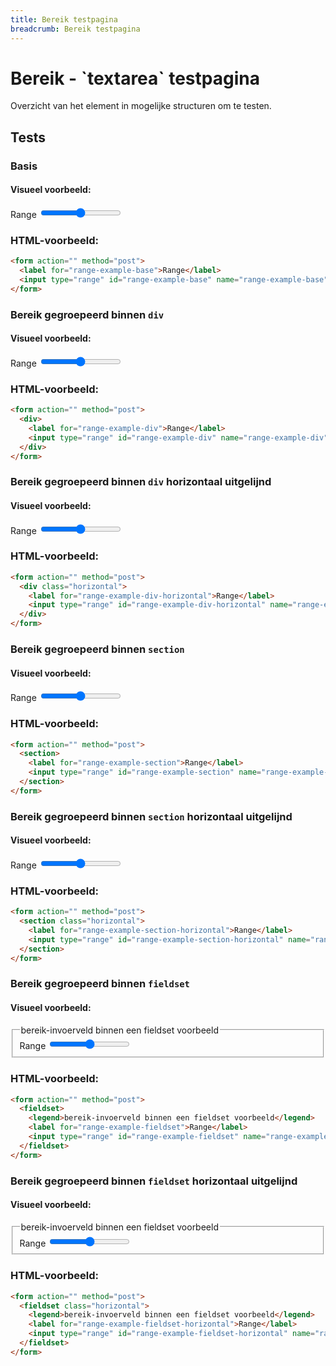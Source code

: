 ```yaml
---
title: Bereik testpagina
breadcrumb: Bereik testpagina
---
```


<h1 id="introduction">Bereik - `textarea` testpagina</h1>

Overzicht van het element in mogelijke structuren om te testen.

<h2 id="tests">Tests</h2>

### Basis

#### Visueel voorbeeld:

<form action="" method="post">
  <label for="range-example-base">Range</label>
  <input type="range" id="range-example-base" name="range-example-base" min="0" max="100" />
</form>

### HTML-voorbeeld:

```html
<form action="" method="post">
  <label for="range-example-base">Range</label>
  <input type="range" id="range-example-base" name="range-example-base" min="0" max="100">
</form>
```

### Bereik gegroepeerd binnen `div`

#### Visueel voorbeeld:

<form action="" method="post">
  <div>
    <label for="range-example-div">Range</label>
    <input type="range" id="range-example-div" name="range-example-div" min="0" max="100" />
  </div>
</form>

### HTML-voorbeeld:

```html
<form action="" method="post">
  <div>
    <label for="range-example-div">Range</label>
    <input type="range" id="range-example-div" name="range-example-div" min="0" max="100">
  </div>
</form>
```

### Bereik gegroepeerd binnen `div` horizontaal uitgelijnd

#### Visueel voorbeeld:

<form action="" method="post">
  <div class="horizontal">
    <label for="range-example-div-horizontal">Range</label>
    <input
      type="range"
      id="range-example-div-horizontal"
      name="range-example-div-horizontal"
      min="0"
      max="100"
    />
  </div>
</form>

### HTML-voorbeeld:

```html
<form action="" method="post">
  <div class="horizontal">
    <label for="range-example-div-horizontal">Range</label>
    <input type="range" id="range-example-div-horizontal" name="range-example-div-horizontal" min="0" max="100">
  </div>
</form>
```

### Bereik gegroepeerd binnen `section`

#### Visueel voorbeeld:

<form action="" method="post">
  <section>
    <label for="range-example-section">Range</label>
    <input
      type="range"
      id="range-example-section"
      name="range-example-section"
      min="0"
      max="100"
    />
  </section>
</form>

### HTML-voorbeeld:

```html
<form action="" method="post">
  <section>
    <label for="range-example-section">Range</label>
    <input type="range" id="range-example-section" name="range-example-section" min="0" max="100">
  </section>
</form>
```

### Bereik gegroepeerd binnen `section` horizontaal uitgelijnd

#### Visueel voorbeeld:

<form action="" method="post">
  <section class="horizontal">
    <label for="range-example-section-horizontal">Range</label>
    <input
      type="range"
      id="range-example-section-horizontal"
      name="range-example-section-horizontal"
      min="0"
      max="100"
    />
  </section>
</form>

### HTML-voorbeeld:

```html
<form action="" method="post">
  <section class="horizontal">
    <label for="range-example-section-horizontal">Range</label>
    <input type="range" id="range-example-section-horizontal" name="range-example-section-horizontal" min="0" max="100">
  </section>
</form>
```

### Bereik gegroepeerd binnen `fieldset`

#### Visueel voorbeeld:

<form action="" method="post">
  <fieldset>
    <legend>bereik-invoerveld binnen een fieldset voorbeeld</legend>
    <label for="range-example-fieldset">Range</label>
    <input
      type="range"
      id="range-example-fieldset"
      name="range-example-fieldset"
      min="0"
      max="100"
    />
  </fieldset>
</form>

### HTML-voorbeeld:

```html
<form action="" method="post">
  <fieldset>
    <legend>bereik-invoerveld binnen een fieldset voorbeeld</legend>
    <label for="range-example-fieldset">Range</label>
    <input type="range" id="range-example-fieldset" name="range-example-fieldset" min="0" max="100">
  </fieldset>
</form>
```

### Bereik gegroepeerd binnen `fieldset` horizontaal uitgelijnd

#### Visueel voorbeeld:

<form action="" method="post">
  <fieldset class="horizontal">
    <legend>bereik-invoerveld binnen een fieldset voorbeeld</legend>
    <label for="range-example-fieldset-horizontal">Range</label>
    <input
      type="range"
      id="range-example-fieldset-horizontal"
      name="range-example-fieldset-horizontal"
      min="0"
      max="100"
    />
  </fieldset>
</form>

### HTML-voorbeeld:

```html
<form action="" method="post">
  <fieldset class="horizontal">
    <legend>bereik-invoerveld binnen een fieldset voorbeeld</legend>
    <label for="range-example-fieldset-horizontal">Range</label>
    <input type="range" id="range-example-fieldset-horizontal" name="range-example-fieldset-horizontal" min="0" max="100">
  </fieldset>
</form>
```
